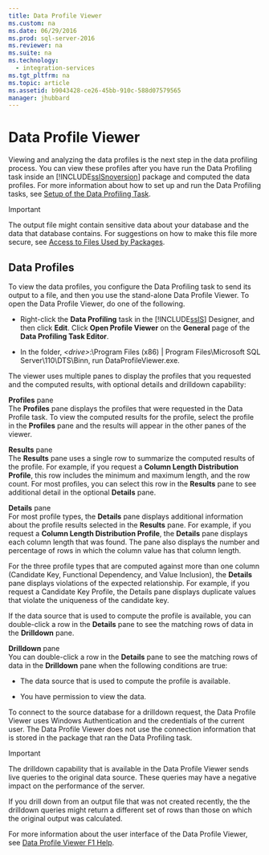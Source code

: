 ```yaml
---
title: Data Profile Viewer
ms.custom: na
ms.date: 06/29/2016
ms.prod: sql-server-2016
ms.reviewer: na
ms.suite: na
ms.technology: 
  - integration-services
ms.tgt_pltfrm: na
ms.topic: article
ms.assetid: b9043428-ce26-45bb-910c-588d07579565
manager: jhubbard
---
```

# Data Profile Viewer
Viewing and analyzing the data profiles is the next step in the data profiling process. You can view these profiles after you have run the Data Profiling task inside an [!INCLUDE[ssISnoversion](../../Topics/TopicNameContainA/includes/ssISnoversion_md.md)] package and computed the data profiles. For more information about how to set up and run the Data Profiling tasks, see [Setup of the Data Profiling Task](../../Topics/TopicNameNotContainA/Setup-of-the-Data-Profiling-Task.md).  
  
> [!IMPORTANT]  
>  The output file might contain sensitive data about your database and the data that database contains. For suggestions on how to make this file more secure, see [Access to Files Used by Packages](../../Topics/TopicNameNotContainA/Access-to-Files-Used-by-Packages.md).  
  
## Data Profiles  
 To view the data profiles, you configure the Data Profiling task to send its output to a file, and then you use the stand-alone Data Profile Viewer. To open the Data Profile Viewer, do one of the following.  
  
-   Right-click the **Data Profiling** task in the [!INCLUDE[ssIS](../../Topics/TopicNameContainA/includes/ssIS_md.md)] Designer, and then click **Edit**. Click **Open Profile Viewer** on the **General** page of the **Data Profiling Task Editor**.  
  
-   In the folder, *<drive\>*:\Program Files (x86) &#124; Program Files\Microsoft SQL Server\110\DTS\Binn, run DataProfileViewer.exe.  
  
 The viewer uses multiple panes to display the profiles that you requested and the computed results, with optional details and drilldown capability:  
  
 **Profiles** pane  
 The **Profiles** pane displays the profiles that were requested in the Data Profile task. To view the computed results for the profile, select the profile in the **Profiles** pane and the results will appear in the other panes of the viewer.  
  
 **Results** pane  
 The **Results** pane uses a single row to summarize the computed results of the profile. For example, if you request a **Column Length Distribution Profile**, this row includes the minimum and maximum length, and the row count. For most profiles, you can select this row in the **Results** pane to see additional detail in the optional **Details** pane.  
  
 **Details** pane  
 For most profile types, the **Details** pane displays additional information about the profile results selected in the **Results** pane. For example, if you request a **Column Length Distribution Profile**, the **Details** pane displays each column length that was found. The pane also displays the number and percentage of rows in which the column value has that column length.  
  
 For the three profile types that are computed against more than one column (Candidate Key, Functional Dependency, and Value Inclusion), the **Details** pane displays violations of the expected relationship. For example, if you request a Candidate Key Profile, the Details pane displays duplicate values that violate the uniqueness of the candidate key.  
  
 If the data source that is used to compute the profile is available, you can double-click a row in the **Details** pane to see the matching rows of data in the **Drilldown** pane.  
  
 **Drilldown** pane  
 You can double-click a row in the **Details** pane to see the matching rows of data in the **Drilldown** pane when the following conditions are true:  
  
-   The data source that is used to compute the profile is available.  
  
-   You have permission to view the data.  
  
 To connect to the source database for a drilldown request, the Data Profile Viewer uses Windows Authentication and the credentials of the current user. The Data Profile Viewer does not use the connection information that is stored in the package that ran the Data Profiling task.  
  
> [!IMPORTANT]  
>  The drilldown capability that is available in the Data Profile Viewer sends live queries to the original data source. These queries may have a negative impact on the performance of the server.  
>   
>  If you drill down from an output file that was not created recently, the the drilldown queries might return a different set of rows than those on which the original output was calculated.  
  
 For more information about the user interface of the Data Profile Viewer, see [Data Profile Viewer F1 Help](../../Topics/TopicNameNotContainA/Data-Profile-Viewer-F1-Help.md).